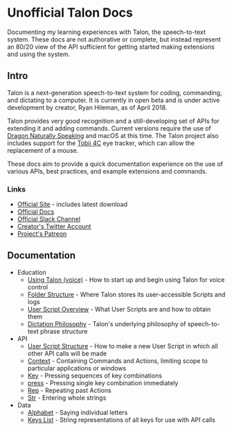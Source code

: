 # Unofficial Talon Docs

Documenting my learning experiences with Talon, the speech-to-text system. These docs are not authorative or complete, but instead represent an 80/20 view of the API sufficient for getting started making extensions and using the system.


## Intro

Talon is a next-generation speech-to-text system for coding, commanding, and dictating to a computer. It is currently in open beta and is under active development by creator, Ryan Hileman, as of April 2018.

Talon provides very good recognition and a still-developing set of APIs for extending it and adding commands. Current versions require the use of [Dragon Naturally Speaking](https://www.nuance.com/dragon.html) and macOS at this time. The Talon project also includes support for the [Tobii 4C](http://a.co/bILYudx) eye tracker, which can allow the replacement of a mouse.

These docs aim to provide a quick documentation experience on the use of various APIs, best practices, and example extensions and commands.

### Links

* [Official Site](https://talonvoice.com/) - includes latest download
* [Official Docs](https://talonvoice.com/docs/index.html)
* [Official Slack Channel](https://join.slack.com/t/talonvoice/shared_invite/enQtMjUzODA5NzQwNjYzLTY1NzZjNzM4NjVhZjZhYWFlNmZkYmU2YzE2ZjQxZjcyMTgwNDk5NDg2YzhmZDRmNmEwYThkODEyYjY4ZGZmODE)
* [Creator's Twitter Account](https://twitter.com/lunixbochs)
* [Project's Patreon](https://www.patreon.com/lunixbochs/overview)


## Documentation

* Education
    - [Using Talon (voice)](docs/UsingTalonVoice.md) - How to start up and begin using Talon for voice control
    - [Folder Structure](docs/FolderStructure.md) - Where Talon stores its user-accessible Scripts and logs
    - [User Script Overview](docs/UserScriptOverview.md) - What User Scripts are and how to obtain them
    - [Dictation Philosophy](docs/DictationPhilosophy.md) - Talon's underlying philosophy of speech-to-text phrase structure
* API
    - [User Script Structure](docs/UserScriptStructure.md) - How to make a new User Script in which all other API calls will be made
    - [Context](docs/Context.md) - Containing Commands and Actions, limiting scope to particular applications or windows
    - [Key](docs/Key.md) - Pressing sequences of key combinations
    - [press](docs/press.md) - Pressing single key combination immediately
    - [Rep](docs/Rep.md) - Repeating past Actions
    - [Str](docs/Str.md) - Entering whole strings
* Data
    - [Alphabet](docs/Alphabet.md) - Saying individual letters
    - [Keys List](docs/KeysList.md) - String representations of all keys for use with API calls